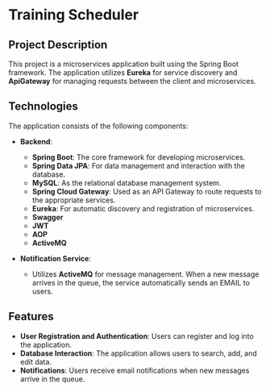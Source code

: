# Training Scheduler

## Project Description

This project is a microservices application built using the Spring Boot framework. The application utilizes **Eureka** for service discovery and **ApiGateway** for managing requests between the client and microservices.

## Technologies

The application consists of the following components:

- **Backend**:
  - **Spring Boot**: The core framework for developing microservices.
  - **Spring Data JPA**: For data management and interaction with the database.
  - **MySQL**: As the relational database management system.
  - **Spring Cloud Gateway**: Used as an API Gateway to route requests to the appropriate services.
  - **Eureka**: For automatic discovery and registration of microservices.
  - **Swagger**
  - **JWT**
  - **AOP**
  - **ActiveMQ**

- **Notification Service**:
  - Utilizes **ActiveMQ** for message management. When a new message arrives in the queue, the service automatically sends an EMAIL to users.

## Features

- **User Registration and Authentication**: Users can register and log into the application.
- **Database Interaction**: The application allows users to search, add, and edit data.
- **Notifications**: Users receive email notifications when new messages arrive in the queue.


